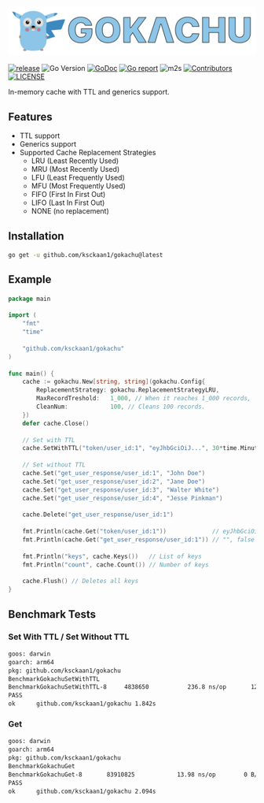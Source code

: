 ![gokachu](./doc/gokachu.png)

[![release](https://img.shields.io/github/release/ksckaan1/gokachu.svg)](https://github.com/ksckaan1/gokachu/releases)
![Go Version](https://img.shields.io/badge/Go-%3E%3D%201.21-%23007d9c)
[![GoDoc](https://godoc.org/github.com/ksckaan1/gokachu?status.svg)](https://pkg.go.dev/github.com/ksckaan1/gokachu)
[![Go report](https://goreportcard.com/badge/github.com/ksckaan1/gokachu)](https://goreportcard.com/report/github.com/ksckaan1/gokachu)
![m2s](https://img.shields.io/badge/coverage-82.2%25-green?style=flat)
[![Contributors](https://img.shields.io/github/contributors/ksckaan1/gokachu)](https://github.com/ksckaan1/gokachu/graphs/contributors)
[![LICENSE](https://img.shields.io/badge/LICENCE-MIT-orange?style=flat)](./LICENSE)

In-memory cache with TTL and generics support.

## Features
- TTL support
- Generics support
- Supported Cache Replacement Strategies
  - LRU (Least Recently Used)
  - MRU (Most Recently Used)
  - LFU (Least Frequently Used)
  - MFU (Most Frequently Used)
  - FIFO (First In First Out)
  - LIFO (Last In First Out)
  - NONE (no replacement)

## Installation

```bash
go get -u github.com/ksckaan1/gokachu@latest
```

## Example

```go
package main

import (
	"fmt"
	"time"

	"github.com/ksckaan1/gokachu"
)

func main() {
	cache := gokachu.New[string, string](gokachu.Config{
		ReplacementStrategy: gokachu.ReplacementStrategyLRU,
		MaxRecordTreshold:   1_000, // When it reaches 1_000 records,
		CleanNum:            100, // Cleans 100 records.
	})
	defer cache.Close()

	// Set with TTL
	cache.SetWithTTL("token/user_id:1", "eyJhbGciOiJ...", 30*time.Minute)

	// Set without TTL
	cache.Set("get_user_response/user_id:1", "John Doe")
	cache.Set("get_user_response/user_id:2", "Jane Doe")
	cache.Set("get_user_response/user_id:3", "Walter White")
	cache.Set("get_user_response/user_id:4", "Jesse Pinkman")

	cache.Delete("get_user_response/user_id:1")

	fmt.Println(cache.Get("token/user_id:1"))             // eyJhbGciOiJ..., true
	fmt.Println(cache.Get("get_user_response/user_id:1")) // "", false

	fmt.Println("keys", cache.Keys())   // List of keys
	fmt.Println("count", cache.Count()) // Number of keys

	cache.Flush() // Deletes all keys
}

```

## Benchmark Tests

### Set With TTL / Set Without TTL
```bash
goos: darwin
goarch: arm64
pkg: github.com/ksckaan1/gokachu
BenchmarkGokachuSetWithTTL
BenchmarkGokachuSetWithTTL-8   	 4838650	       236.8 ns/op	     129 B/op	       4 allocs/op
PASS
ok  	github.com/ksckaan1/gokachu	1.842s
```

### Get
```bash
goos: darwin
goarch: arm64
pkg: github.com/ksckaan1/gokachu
BenchmarkGokachuGet
BenchmarkGokachuGet-8   	83910825	        13.98 ns/op	       0 B/op	       0 allocs/op
PASS
ok  	github.com/ksckaan1/gokachu	2.094s
```

